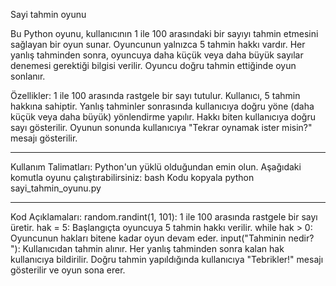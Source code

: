 Sayi tahmin oyunu

Bu Python oyunu, kullanıcının 1 ile 100 arasındaki bir sayıyı tahmin etmesini sağlayan bir oyun sunar. Oyuncunun yalnızca 5 tahmin hakkı vardır. Her yanlış tahminden sonra, oyuncuya daha küçük veya daha büyük sayılar denemesi gerektiği bilgisi verilir. Oyuncu doğru tahmin ettiğinde oyun sonlanır.

Özellikler:
1 ile 100 arasında rastgele bir sayı tutulur.
Kullanıcı, 5 tahmin hakkına sahiptir.
Yanlış tahminler sonrasında kullanıcıya doğru yöne (daha küçük veya daha büyük) yönlendirme yapılır.
Hakkı biten kullanıcıya doğru sayı gösterilir.
Oyunun sonunda kullanıcıya "Tekrar oynamak ister misin?" mesajı gösterilir.

------------------------------------------------------------------------------------------------------------------------------------------

Kullanım Talimatları:
Python'un yüklü olduğundan emin olun.
Aşağıdaki komutla oyunu çalıştırabilirsiniz:
bash
Kodu kopyala
python sayi_tahmin_oyunu.py

------------------------------------------------------------------------------------------------------------------------------------------

Kod Açıklamaları:
random.randint(1, 101): 1 ile 100 arasında rastgele bir sayı üretir.
hak = 5: Başlangıçta oyuncuya 5 tahmin hakkı verilir.
while hak > 0: Oyuncunun hakları bitene kadar oyun devam eder.
input("Tahminin nedir? "): Kullanıcıdan tahmin alınır.
Her yanlış tahminden sonra kalan hak kullanıcıya bildirilir.
Doğru tahmin yapıldığında kullanıcıya "Tebrikler!" mesajı gösterilir ve oyun sona erer.

